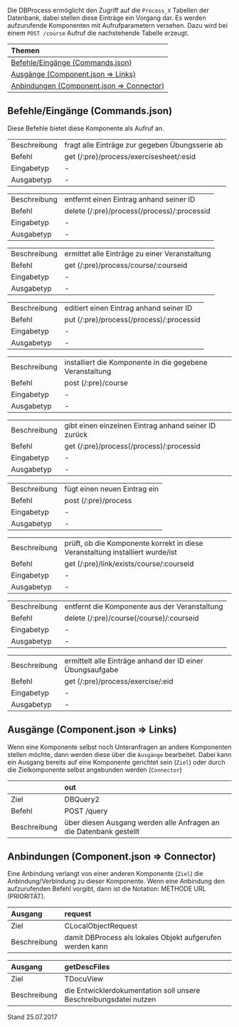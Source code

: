 <!--
  - @file de.md
  -
  - @license http://www.gnu.org/licenses/gpl-3.0.html GPL version 3
  -
  - @package OSTEPU (https://github.com/ostepu/ostepu-core)
  - @since -
  -
  - @author Till Uhlig <till.uhlig@student.uni-halle.de>
  - @date 2017
  -
 -->

Die DBProcess ermöglicht den Zugriff auf die `Process_X` Tabellen der Datenbank, dabei stellen diese Einträge ein Vorgang dar. Es werden aufzurufende Komponenten mit Aufrufparametern versehen. Dazu wird bei einem `POST /course` Aufruf die nachstehende Tabelle erzeugt.

| Themen |
| :- |
| [Befehle/Eingänge (Commands.json)](#eingaenge) |
| [Ausgänge (Component.json => Links)](#ausgaenge) |
| [Anbindungen (Component.json => Connector)](#anbindungen) |

## <a name='eingaenge'></a>Befehle/Eingänge (Commands.json)
Diese Befehle bietet diese Komponente als Aufruf an.

|||
| :----------- |:----- |
|Beschreibung| fragt alle Einträge zur gegeben Übungsserie ab|
|Befehl| get (/:pre)/process/exercisesheet/:esid|
|Eingabetyp| -|
|Ausgabetyp| -|

|||
| :----------- |:----- |
|Beschreibung| entfernt einen Eintrag anhand seiner ID|
|Befehl| delete (/:pre)/process(/process)/:processid|
|Eingabetyp| -|
|Ausgabetyp| -|

|||
| :----------- |:----- |
|Beschreibung| ermittet alle Einträge zu einer Veranstaltung|
|Befehl| get (/:pre)/process/course/:courseid|
|Eingabetyp| -|
|Ausgabetyp| -|

|||
| :----------- |:----- |
|Beschreibung| editiert einen Eintrag anhand seiner ID|
|Befehl| put (/:pre)/process(/process)/:processid|
|Eingabetyp| -|
|Ausgabetyp| -|

|||
| :----------- |:----- |
|Beschreibung| installiert die Komponente in die gegebene Veranstaltung|
|Befehl| post (/:pre)/course|
|Eingabetyp| -|
|Ausgabetyp| -|

|||
| :----------- |:----- |
|Beschreibung| gibt einen einzelnen Eintrag anhand seiner ID zurück|
|Befehl| get (/:pre)/process(/process)/:processid|
|Eingabetyp| -|
|Ausgabetyp| -|

|||
| :----------- |:----- |
|Beschreibung| fügt einen neuen Eintrag ein|
|Befehl| post (/:pre)/process|
|Eingabetyp| -|
|Ausgabetyp| -|

|||
| :----------- |:----- |
|Beschreibung| prüft, ob die Komponente korrekt in diese Veranstaltung installiert wurde/ist|
|Befehl| get (/:pre)/link/exists/course/:courseid|
|Eingabetyp| -|
|Ausgabetyp| -|

|||
| :----------- |:----- |
|Beschreibung| entfernt die Komponente aus der Veranstaltung|
|Befehl| delete (/:pre)/course(/course)/:courseid|
|Eingabetyp| -|
|Ausgabetyp| -|

|||
| :----------- |:----- |
|Beschreibung| ermittelt alle Einträge anhand der ID einer Übungsaufgabe|
|Befehl| get (/:pre)/process/exercise/:eid|
|Eingabetyp| -|
|Ausgabetyp| -|


## <a name='ausgaenge'></a>Ausgänge (Component.json => Links)
Wenn eine Komponente selbst noch Unteranfragen an andere Komponenten stellen möchte, dann werden diese über die `Ausgänge` bearbeitet.
Dabei kann ein Ausgang bereits auf eine Komponente gerichtet sein (`Ziel`) oder durch die Zielkomponente selbst angebunden werden (`Connector`)

||out|
| :----------- |:----- |
|Ziel| DBQuery2|
|Befehl| POST /query|
|Beschreibung| über diesen Ausgang werden alle Anfragen an die Datenbank gestellt|


## <a name='anbindungen'></a>Anbindungen (Component.json => Connector)
Eine Anbindung verlangt von einer anderen Komponente (`Ziel`) die Anbindung/Verbindung zu dieser Komponente.
Wenn eine Anbindung den aufzurufenden Befehl vorgibt, dann ist die Notation: METHODE URL (PRIORITÄT).

|Ausgang|request|
| :----------- |:----- |
|Ziel| CLocalObjectRequest|
|Beschreibung| damit DBProcess als lokales Objekt aufgerufen werden kann|

|Ausgang|getDescFiles|
| :----------- |:----- |
|Ziel| TDocuView|
|Beschreibung| die Entwicklerdokumentation soll unsere Beschreibungsdatei nutzen|


Stand 25.07.2017
